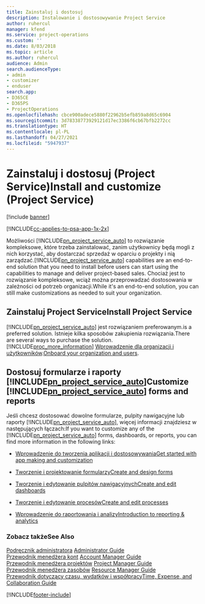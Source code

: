```yaml
---
title: Zainstaluj i dostosuj
description: Instalowanie i dostosowywanie Project Service
author: ruhercul
manager: kfend
ms.service: project-operations
ms.custom: ''
ms.date: 8/03/2018
ms.topic: article
ms.author: ruhercul
audience: Admin
search.audienceType:
- admin
- customizer
- enduser
search.app:
- D365CE
- D365PS
- ProjectOperations
ms.openlocfilehash: cbce900adece5880f22962b5efb859a8d65c6904
ms.sourcegitcommit: 3d78338773929121d17ec3386f6cb67bfb2272cc
ms.translationtype: HT
ms.contentlocale: pl-PL
ms.lasthandoff: 04/27/2021
ms.locfileid: "5947937"
---
```

# <a name="install-and-customize-project-service"></a><span data-ttu-id="5c88b-103">Zainstaluj i dostosuj (Project Service)</span><span class="sxs-lookup"><span data-stu-id="5c88b-103">Install and customize (Project Service)</span></span>

[!include [banner](../includes/psa-now-project-operations.md)]

[!INCLUDE[cc-applies-to-psa-app-1x-2x](../includes/cc-applies-to-psa-app-1x-2x.md)]

<span data-ttu-id="5c88b-104">Możliwości [!INCLUDE[pn_project_service_auto](../includes/pn-project-service-auto.md)] to rozwiązanie kompleksowe, które trzeba zainstalować, zanim użytkownicy będą mogli z nich korzystać, aby dostarczać sprzedaż w oparciu o projekty i nią zarządzać.</span><span class="sxs-lookup"><span data-stu-id="5c88b-104">[!INCLUDE[pn_project_service_auto](../includes/pn-project-service-auto.md)] capabilities are an end-to-end solution that you need to install before users can start using the capabilities to manage and deliver project-based sales.</span></span> <span data-ttu-id="5c88b-105">Chociaż jest to rozwiązanie kompleksowe, wciąż można przeprowadzać dostosowania w zależności od potrzeb organizacji.</span><span class="sxs-lookup"><span data-stu-id="5c88b-105">While it's an end-to-end solution, you can still make customizations as needed to suit your organization.</span></span>  
<!-- TODO: I expect to find the information on how to get and install this here. Please find that and add it here. Same for Project Service.--> 
  
## <a name="install-project-service"></a><span data-ttu-id="5c88b-106">Zainstaluj Project Service</span><span class="sxs-lookup"><span data-stu-id="5c88b-106">Install Project Service</span></span>  
 [!INCLUDE[pn_project_service_auto](../includes/pn-project-service-auto.md)] <span data-ttu-id="5c88b-107">jest rozwiązaniem preferowanym.</span><span class="sxs-lookup"><span data-stu-id="5c88b-107">is a preferred solution.</span></span> <span data-ttu-id="5c88b-108">Istnieje kilka sposobów zakupienia rozwiązania.</span><span class="sxs-lookup"><span data-stu-id="5c88b-108">There are several ways to purchase the solution.</span></span> [!INCLUDE[proc_more_information](../includes/proc-more-information.md)] <span data-ttu-id="5c88b-109">[Wprowadzenie dla organizacji i użytkowników](/dynamics365/customerengagement/on-premises/admin/onboard-your-organization-and-users-to-dynamics-365-online).</span><span class="sxs-lookup"><span data-stu-id="5c88b-109">[Onboard your organization and users](/dynamics365/customerengagement/on-premises/admin/onboard-your-organization-and-users-to-dynamics-365-online).</span></span>  
  
## <a name="customize-pn_project_service_auto-forms-and-reports"></a><span data-ttu-id="5c88b-110">Dostosuj formularze i raporty [!INCLUDE[pn_project_service_auto](../includes/pn-project-service-auto.md)]</span><span class="sxs-lookup"><span data-stu-id="5c88b-110">Customize [!INCLUDE[pn_project_service_auto](../includes/pn-project-service-auto.md)] forms and reports</span></span>  
 <span data-ttu-id="5c88b-111">Jeśli chcesz dostosować dowolne formularze, pulpity nawigacyjne lub raporty [!INCLUDE[pn_project_service_auto](../includes/pn-project-service-auto.md)], więcej informacji znajdziesz w następujących łączach:</span><span class="sxs-lookup"><span data-stu-id="5c88b-111">If you want to customize any of the [!INCLUDE[pn_project_service_auto](../includes/pn-project-service-auto.md)] forms, dashboards, or reports, you can find more information in the following links:</span></span>  
  
- [<span data-ttu-id="5c88b-112">Wprowadzenie do tworzenia aplikacji i dostosowywania</span><span class="sxs-lookup"><span data-stu-id="5c88b-112">Get started with app making and customization</span></span>](/dynamics365/customerengagement/on-premises/customize/getting-started-customization)  
  
- [<span data-ttu-id="5c88b-113">Tworzenie i projektowanie formularzy</span><span class="sxs-lookup"><span data-stu-id="5c88b-113">Create and design forms</span></span>](/dynamics365/customerengagement/on-premises/customize/create-design-forms)  
  
- [<span data-ttu-id="5c88b-114">Tworzenie i edytowanie pulpitów nawigacyjnych</span><span class="sxs-lookup"><span data-stu-id="5c88b-114">Create and edit dashboards</span></span>](/dynamics365/customerengagement/on-premises/customize/create-edit-dashboards)  
  
- [<span data-ttu-id="5c88b-115">Tworzenie i edytowanie procesów</span><span class="sxs-lookup"><span data-stu-id="5c88b-115">Create and edit processes</span></span>](/dynamics365/customerengagement/on-premises/customize/guide-staff-through-common-tasks-processes)  
  
- [<span data-ttu-id="5c88b-116">Wprowadzenie do raportowania i analizy</span><span class="sxs-lookup"><span data-stu-id="5c88b-116">Introduction to reporting & analytics</span></span>](/dynamics365/customerengagement/on-premises/analytics/reporting-analytics-with-dynamics-365)  
  
### <a name="see-also"></a><span data-ttu-id="5c88b-117">Zobacz także</span><span class="sxs-lookup"><span data-stu-id="5c88b-117">See Also</span></span>  
 <span data-ttu-id="5c88b-118">[Podręcznik administratora](../psa/admin-guide.md) </span><span class="sxs-lookup"><span data-stu-id="5c88b-118">[Administrator Guide](../psa/admin-guide.md) </span></span>  
 <span data-ttu-id="5c88b-119">[Przewodnik menedżera kont](../psa/account-manager-guide.md) </span><span class="sxs-lookup"><span data-stu-id="5c88b-119">[Account Manager Guide](../psa/account-manager-guide.md) </span></span>  
 <span data-ttu-id="5c88b-120">[Przewodnik menedżera projektów](../psa/project-manager-guide.md) </span><span class="sxs-lookup"><span data-stu-id="5c88b-120">[Project Manager Guide](../psa/project-manager-guide.md) </span></span>  
 <span data-ttu-id="5c88b-121">[Przewodnik menedżera zasobów](../psa/resource-manager-guide.md) </span><span class="sxs-lookup"><span data-stu-id="5c88b-121">[Resource Manager Guide](../psa/resource-manager-guide.md) </span></span>  
 [<span data-ttu-id="5c88b-122">Przewodnik dotyczący czasu, wydatków i współpracy</span><span class="sxs-lookup"><span data-stu-id="5c88b-122">Time, Expense, and Collaboration Guide</span></span>](../psa/time-expense-collaboration-guide.md)


[!INCLUDE[footer-include](../includes/footer-banner.md)]
